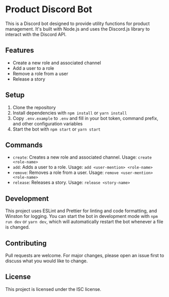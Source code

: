 # Product Discord Bot

This is a Discord bot designed to provide utility functions for product management. It's built with Node.js and uses the Discord.js library to interact with the Discord API.

## Features

- Create a new role and associated channel
- Add a user to a role
- Remove a role from a user
- Release a story

## Setup

1. Clone the repository
2. Install dependencies with `npm install` or `yarn install`
3. Copy `.env.example` to `.env` and fill in your bot token, command prefix, and other configuration variables
4. Start the bot with `npm start` or `yarn start`

## Commands

- `create`: Creates a new role and associated channel. Usage: `create <role-name>`
- `add`: Adds a user to a role. Usage: `add <user-mention> <role-name>`
- `remove`: Removes a role from a user. Usage: `remove <user-mention> <role-name>`
- `release`: Releases a story. Usage: `release <story-name>`

## Development

This project uses ESLint and Prettier for linting and code formatting, and Winston for logging. You can start the bot in development mode with `npm run dev` or `yarn dev`, which will automatically restart the bot whenever a file is changed.

## Contributing

Pull requests are welcome. For major changes, please open an issue first to discuss what you would like to change.

## License

This project is licensed under the ISC license.